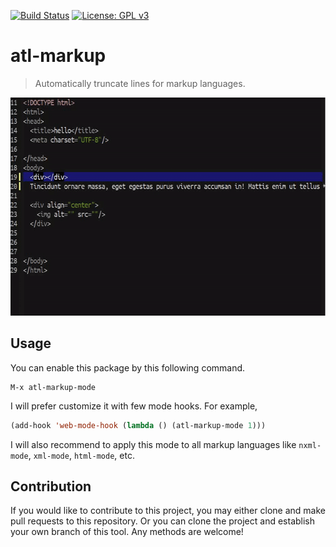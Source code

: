 [![Build Status](https://travis-ci.com/jcs-elpa/atl-markup.svg?branch=master)](https://travis-ci.com/jcs-elpa/atl-markup)
[![License: GPL v3](https://img.shields.io/badge/License-GPL%20v3-blue.svg)](https://www.gnu.org/licenses/gpl-3.0)

# atl-markup
> Automatically truncate lines for markup languages.

<p align="center">
  <img src="./etc/demo.gif" width="600" height="349"/>
</p>

## Usage

You can enable this package by this following command.

```
M-x atl-markup-mode
```

I will prefer customize it with few mode hooks. For example, 

```el
(add-hook 'web-mode-hook (lambda () (atl-markup-mode 1)))
```

I will also recommend to apply this mode to all markup languages like `nxml-mode`,
`xml-mode`, `html-mode`, etc.

## Contribution

If you would like to contribute to this project, you may either 
clone and make pull requests to this repository. Or you can 
clone the project and establish your own branch of this tool. 
Any methods are welcome!
